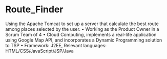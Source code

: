 # Route_Finder
Using the Apache Tomcat to set up a server that calculate the best route among places selected by the user. 
• Working as the Product Owner in a Scrum Team of 4 
• Cloud Computing, implements a real-life application using Google Map API, and incorporates a Dynamic Programming solution to TSP 
• Framework: J2EE, Relevant languages: HTML/CSS/JavaScript/JSP/Java
